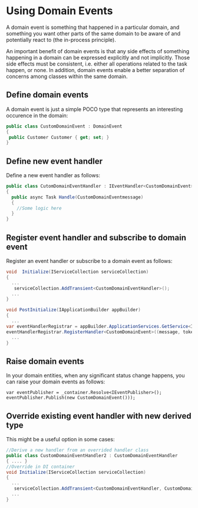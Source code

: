 # Using Domain Events

A domain event is something that happened in a particular domain, and something you want other parts of the same domain to be aware of and potentially react to (the in-process principle).

An important benefit of domain events is that any side effects of something happening in a domain can be expressed explicitly and not implicitly. Those side effects must be consistent, i.e. either all operations related to the task happen, or none. In addition, domain events enable a better separation of concerns among classes within the same domain.

## Define domain events

A domain event is just a simple POCO type that represents an interesting occurence in the domain:

```csharp
public class CustomDomainEvent : DomainEvent
{
 public Customer Customer { get; set; }
}
```

## Define new event handler 

Define a new event handler as follows:

```csharp
public class CutomDomainEventHandler : IEventHandler<CustomDomainEvent>
{
  public async Task Handle(CustomDomainEventmessage)
  {
    //Some logic here
  }
}
```

## Register event handler and subscribe to domain event

Register an event handler or subscribe to a domain event as follows:

```csharp
void  Initialize(IServiceCollection serviceCollection)
{
  ...
   serviceCollection.AddTransient<CustomDomainEventHandler>();
  ...
}

void PostInitialize(IApplicationBuilder appBuilder)
{
  ...
var eventHandlerRegistrar = appBuilder.ApplicationServices.GetService<IHandlerRegistrar>();
eventHandlerRegistrar.RegisterHandler<CustomDomainEvent>((message, token) => appBuilder.ApplicationServices.GetService<CustomDomainEventHandler>().Handle(message));
  ...
}
```

## Raise domain events

In your domain entities, when any significant status change happens, you can raise your domain events as follows:

```
var eventPublisher = _container.Resolve<IEventPublisher>();
eventPublisher.Publish(new CustomDomainEvent()));
```

## Override existing event handler with new derived type

This might be a useful option in some cases:

```csharp
//Derive a new handler from an overrided handler class
public class CustomDomainEventHandler2 : CustomDomainEventHandler
{ .... }
//Override in DI container
void Initialize(IServiceCollection serviceCollection)
{
  ...
   serviceCollection.AddTransient<CustomDomainEventHandler, CustomDomainEventHandler2>();
  ...
}
```
